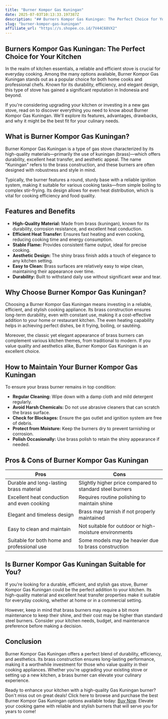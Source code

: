 ```yaml
---
title: "Burner Kompor Gas Kuningan"
date: 2025-07-03T10:13:33.197387Z
description: "## Burners Kompor Gas Kuningan: The Perfect Choice for Your Kitchen..."
slug: "burner-kompor-gas-kuningan"
affiliate_url: "https://s.shopee.co.id/7V44C68VX2"
---
```

## Burners Kompor Gas Kuningan: The Perfect Choice for Your Kitchen

In the realm of kitchen essentials, a reliable and efficient stove is crucial for everyday cooking. Among the many options available, Burner Kompor Gas Kuningan stands out as a popular choice for both home cooks and professional chefs. Known for its durability, efficiency, and elegant design, this type of stove has gained a significant reputation in Indonesia and beyond.

If you're considering upgrading your kitchen or investing in a new gas stove, read on to discover everything you need to know about Burner Kompor Gas Kuningan. We'll explore its features, advantages, drawbacks, and why it might be the best fit for your culinary needs.

## What is Burner Kompor Gas Kuningan?

Burner Kompor Gas Kuningan is a type of gas stove characterized by its high-quality materials—primarily the use of kuningan (brass)—which offers durability, excellent heat transfer, and aesthetic appeal. The name "Kuningan" refers to the brass construction, and these burners are often designed with robustness and style in mind.

Typically, the burner features a round, sturdy base with a reliable ignition system, making it suitable for various cooking tasks—from simple boiling to complex stir-frying. Its design allows for even heat distribution, which is vital for cooking efficiency and food quality.

## Features and Benefits

- **High-Quality Material:** Made from brass (kuningan), known for its durability, corrosion resistance, and excellent heat conduction.
- **Efficient Heat Transfer:** Ensures fast heating and even cooking, reducing cooking time and energy consumption.
- **Stable Flame:** Provides consistent flame output, ideal for precise cooking.
- **Aesthetic Design:** The shiny brass finish adds a touch of elegance to any kitchen setting.
- **Easy to Clean:** Brass surfaces are relatively easy to wipe clean, maintaining their appearance over time.
- **Durability:** Built to withstand daily use without significant wear and tear.

## Why Choose Burner Kompor Gas Kuningan?

Choosing a Burner Kompor Gas Kuningan means investing in a reliable, efficient, and stylish cooking appliance. Its brass construction ensures long-term durability, even with constant use, making it a cost-effective addition to your home or restaurant kitchen. The even heating capability helps in achieving perfect dishes, be it frying, boiling, or sautéing.

Moreover, the classic yet elegant appearance of brass burners can complement various kitchen themes, from traditional to modern. If you value quality and aesthetics alike, Burner Kompor Gas Kuningan is an excellent choice.

## How to Maintain Your Burner Kompor Gas Kuningan

To ensure your brass burner remains in top condition:

- **Regular Cleaning:** Wipe down with a damp cloth and mild detergent regularly.
- **Avoid Harsh Chemicals:** Do not use abrasive cleaners that can scratch the brass surface.
- **Check for Blockages:** Ensure the gas outlet and ignition system are free of debris.
- **Protect from Moisture:** Keep the burners dry to prevent tarnishing or corrosion.
- **Polish Occasionally:** Use brass polish to retain the shiny appearance if needed.

## Pros & Cons of Burner Kompor Gas Kuningan

| Pros                                        | Cons                                                       |
|----------------------------------------------|------------------------------------------------------------|
| Durable and long-lasting brass material   | Slightly higher price compared to standard steel burners   |
| Excellent heat conduction and even cooking | Requires routine polishing to maintain shine            |
| Elegant and timeless design               | Brass may tarnish if not properly maintained           |
| Easy to clean and maintain                | Not suitable for outdoor or high-moisture environments |
| Suitable for both home and professional use | Some models may be heavier due to brass construction     |

## Is Burner Kompor Gas Kuningan Suitable for You?

If you're looking for a durable, efficient, and stylish gas stove, Burner Kompor Gas Kuningan could be the perfect addition to your kitchen. Its high-quality material and excellent heat transfer properties make it suitable for everyday cooking, whether at home or in a commercial setting.

However, keep in mind that brass burners may require a bit more maintenance to keep their shine, and their cost may be higher than standard steel burners. Consider your kitchen needs, budget, and maintenance preference before making a decision.

## Conclusion

Burner Kompor Gas Kuningan offers a perfect blend of durability, efficiency, and aesthetics. Its brass construction ensures long-lasting performance, making it a worthwhile investment for those who value quality in their cooking appliances. Whether you're upgrading your existing stove or setting up a new kitchen, a brass burner can elevate your culinary experience.

Ready to enhance your kitchen with a high-quality Gas Kuningan burner? Don't miss out on great deals! Click here to browse and purchase the best Burner Kompor Gas Kuningan options available today: [Buy Now](https://s.shopee.co.id/7V44C68VX2). Elevate your cooking game with reliable and stylish burners that will serve you for years to come!